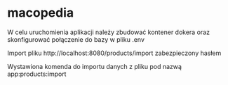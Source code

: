 # macopedia

W celu uruchomienia aplikacji należy zbudować kontener dokera oraz skonfigurować połączenie do bazy w pliku .env

Import pliku http://localhost:8080/products/import zabezpieczony hasłem

Wystawiona komenda do importu danych z pliku pod nazwą app:products:import


